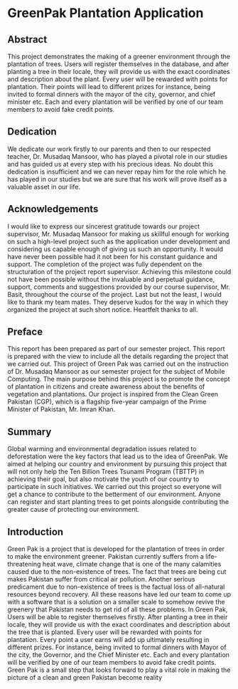 # GreenPak Plantation Application

## Abstract

This project demonstrates the making of a greener environment through the plantation of trees. Users will register themselves in the database, and after planting a tree in their locale, they will provide us with the exact coordinates and description about the plant. Every user will be rewarded with points for plantation. Their points will lead to different prizes for instance, being invited to formal dinners with the mayor of the city, governor, and chief minister etc. Each and every plantation will be verified by one of our team members to avoid fake credit points.

## Dedication

We dedicate our work firstly to our parents and then to our respected teacher, Dr. Musadaq Mansoor, who has played a pivotal role in our studies and has guided us at every step with his precious ideas. No doubt this dedication is insufficient and we can never repay him for the role which he has played in our studies but we are sure that his work will prove itself as a valuable asset in our life.


## Acknowledgements

I would like to express our sincerest gratitude towards our project supervisor, Mr. Musadaq Mansoor for making us skillful enough for working on such a high-level project such as the application under development and considering us capable enough of giving us such an opportunity. It would have never been possible had it not been for his constant guidance and support.
The completion of the project was fully dependent on the structuration of the project report supervisor. Achieving this milestone could not have been possible without the invaluable and perpetual guidance, support, comments and suggestions provided by our course supervisor, Mr. Basit, throughout the course of the project.
Last but not the least, I would like to thank my team mates. They deserve kudos for the way in which they organized the project at such short notice. Heartfelt thanks to all.

## Preface

This report has been prepared as part of our semester project. This report is prepared with the view to include all the details regarding the project that we carried out. This project of Green Pak was carried out on the instruction of Dr. Musadaq Mansoor as our semester project for the subject of Mobile Computing.
The main purpose behind this project is to promote the concept of plantation in citizens and create awareness about the benefits of vegetation and plantations. Our project is inspired from the Clean Green Pakistan (CGP), which is a flagship five-year campaign of the Prime Minister of Pakistan, Mr. Imran Khan.

## Summary

Global warming and environmental degradation issues related to deforestation were the key factors that lead us to the idea of GreenPak. We aimed at helping our country and environment by pursuing this project that will not only help the Ten Billion Trees Tsunami Program (TBTTP) in achieving their goal, but also motivate the youth of our country to participate in such initiatives. We carried out this project so everyone will get a chance to contribute to the betterment of our environment. Anyone can register and start planting trees to get points alongside contributing the greater cause of protecting our environment.

## Introduction

Green Pak is a project that is developed for the plantation of trees in order to make the environment greener. Pakistan currently suffers from a life-threatening heat wave, climate change that is one of the many calamities caused due to the non-existence of trees. The fact that trees are being cut makes Pakistan suffer from critical air pollution. Another serious predicament due to non-existence of trees is the factual loss of all-natural resources beyond recovery. All these reasons have led our team to come up with a software that is a solution on a smaller scale to somehow revive the greenery that Pakistan needs to get rid of all these problems.
In Green Pak, Users will be able to register themselves firstly. After planting a tree in their locale, they will provide us with the exact coordinates and description about the tree that is planted. Every user will be rewarded with points for plantation. Every point a user earns will add up ultimately resulting in different prizes. For instance, being invited to formal dinners with Mayor of the city, the Governor, and the Chief Minister etc. Each and every plantation will be verified by one of our team members to avoid fake credit points.
Green Pak is a small step that looks forward to play a vital role in making the picture of a clean and green Pakistan become reality

